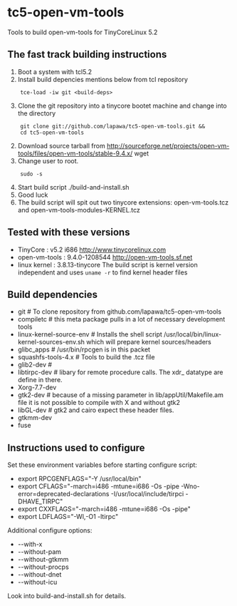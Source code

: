 tc5-open-vm-tools
=================

Tools to build open-vm-tools for TinyCoreLinux 5.2

The fast track building instructions
------------------------------------
1. Boot a system with tcl5.2
2. Install build depencies mentions below from tcl repository
```
    tce-load -iw git <build-deps>
```
3. Clone the git repository into a tinycore bootet machine and change into the directory 
```
    git clone git://github.com/lapawa/tc5-open-vm-tools.git &&
    cd tc5-open-vm-tools
```
2. Download source tarball from http://sourceforge.net/projects/open-vm-tools/files/open-vm-tools/stable-9.4.x/
    wget <some really ugly souceforge direct link> 
3. Change user to root.
```
    sudo -s
```
4. Start build script
    ./build-and-install.sh
5. Good luck
6. The build script will spit out two tinycore extensions:
   open-vm-tools.tcz
   and
   open-vm-tools-modules-KERNEL.tcz
  

Tested with these versions
-------------------------

- TinyCore      : v5.2 i686
  http://www.tinycorelinux.com
- open-vm-tools : 9.4.0-1208544
  http://open-vm-tools.sf.net
- linux kernel  : 3.8.13-tinycore
  The build script is kernel version independent and uses `uname -r` 
  to find kernel header files 


Build dependencies
------------------

 - git                # To clone repository from github.com/lapawa/tc5-open-vm-tools
 - compiletc          # this meta package pulls in a lot of necessary development tools
 - linux-kernel-source-env # Installs the shell script /usr/local/bin/linux-kernel-sources-env.sh which will prepare kernel sources/headers
 - glibc_apps         # /usr/bin/rpcgen is in this packet
 - squashfs-tools-4.x # Tools to build the .tcz file
 - glib2-dev          # 
 - libtirpc-dev       # libary for remote procedure calls. The xdr_ datatype are define in there.
 - Xorg-7.7-dev
 - gtk2-dev           # because of a missing parameter in lib/appUtil/Makefile.am file it is not possible to compile with X and without gtk2 
 - libGL-dev          # gtk2 and cairo expect these header files.
 - gtkmm-dev  
 - fuse


Instructions used to configure
------------------------------

Set these environment variables before starting configure script:
 * export RPCGENFLAGS="-Y /usr/local/bin"
 * export CFLAGS="-march=i486 -mtune=i686 -Os -pipe -Wno-error=deprecated-declarations -I/usr/local/include/tirpci -DHAVE_TIRPC"
 * export CXXFLAGS="-march=i486 -mtune=i686 -Os -pipe"
 * export LDFLAGS="-Wl,-O1 -ltirpc"
  
Additional configure options:
 * --with-x 
 * --without-pam
 * --without-gtkmm
 * --without-procps
 * --without-dnet
 * --without-icu

   
Look into build-and-install.sh for details.

